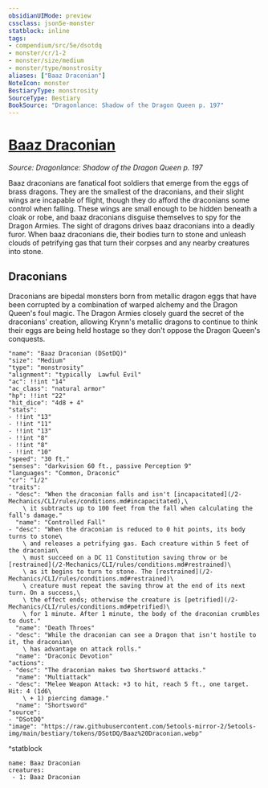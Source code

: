```yaml
---
obsidianUIMode: preview
cssclass: json5e-monster
statblock: inline
tags:
- compendium/src/5e/dsotdq
- monster/cr/1-2
- monster/size/medium
- monster/type/monstrosity
aliases: ["Baaz Draconian"]
NoteIcon: monster
BestiaryType: monstrosity
SourceType: Bestiary
BookSource: "Dragonlance: Shadow of the Dragon Queen p. 197"
---
```

# [Baaz Draconian](2-Mechanics/CLI/bestiary/monstrosity/baaz-draconian-dsotdq.md)
*Source: Dragonlance: Shadow of the Dragon Queen p. 197*  

Baaz draconians are fanatical foot soldiers that emerge from the eggs of brass dragons. They are the smallest of the draconians, and their slight wings are incapable of flight, though they do afford the draconians some control when falling. These wings are small enough to be hidden beneath a cloak or robe, and baaz draconians disguise themselves to spy for the Dragon Armies. The sight of dragons drives baaz draconians into a deadly furor. When baaz draconians die, their bodies turn to stone and unleash clouds of petrifying gas that turn their corpses and any nearby creatures into stone.

## Draconians

Draconians are bipedal monsters born from metallic dragon eggs that have been corrupted by a combination of warped alchemy and the Dragon Queen's foul magic. The Dragon Armies closely guard the secret of the draconians' creation, allowing Krynn's metallic dragons to continue to think their eggs are being held hostage so they don't oppose the Dragon Queen's conquests.

```statblock
"name": "Baaz Draconian (DSotDQ)"
"size": "Medium"
"type": "monstrosity"
"alignment": "typically  Lawful Evil"
"ac": !!int "14"
"ac_class": "natural armor"
"hp": !!int "22"
"hit_dice": "4d8 + 4"
"stats":
- !!int "13"
- !!int "11"
- !!int "13"
- !!int "8"
- !!int "8"
- !!int "10"
"speed": "30 ft."
"senses": "darkvision 60 ft., passive Perception 9"
"languages": "Common, Draconic"
"cr": "1/2"
"traits":
- "desc": "When the draconian falls and isn't [incapacitated](/2-Mechanics/CLI/rules/conditions.md#incapacitated),\
    \ it subtracts up to 100 feet from the fall when calculating the fall's damage."
  "name": "Controlled Fall"
- "desc": "When the draconian is reduced to 0 hit points, its body turns to stone\
    \ and releases a petrifying gas. Each creature within 5 feet of the draconian\
    \ must succeed on a DC 11 Constitution saving throw or be [restrained](/2-Mechanics/CLI/rules/conditions.md#restrained)\
    \ as it begins to turn to stone. The [restrained](/2-Mechanics/CLI/rules/conditions.md#restrained)\
    \ creature must repeat the saving throw at the end of its next turn. On a success,\
    \ the effect ends; otherwise the creature is [petrified](/2-Mechanics/CLI/rules/conditions.md#petrified)\
    \ for 1 minute. After 1 minute, the body of the draconian crumbles to dust."
  "name": "Death Throes"
- "desc": "While the draconian can see a Dragon that isn't hostile to it, the draconian\
    \ has advantage on attack rolls."
  "name": "Draconic Devotion"
"actions":
- "desc": "The draconian makes two Shortsword attacks."
  "name": "Multiattack"
- "desc": "Melee Weapon Attack: +3 to hit, reach 5 ft., one target. Hit: 4 (1d6\
    \ + 1) piercing damage."
  "name": "Shortsword"
"source":
- "DSotDQ"
"image": "https://raw.githubusercontent.com/5etools-mirror-2/5etools-img/main/bestiary/tokens/DSotDQ/Baaz%20Draconian.webp"
```
^statblock

```encounter-table
name: Baaz Draconian
creatures:
 - 1: Baaz Draconian
```